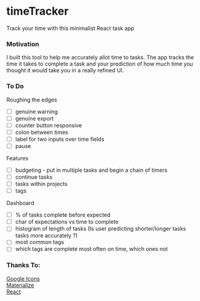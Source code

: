 # timeTracker
Track your time with this minimalist React task app

### Motivation 
I built this tool to help me accurately allot time to tasks. The app tracks the time it takes to complete a task and your prediction of how much time you thought it would take you in a really refined UI.

### To Do

Roughing the edges
- [ ] genuine warning
- [ ] genuine export
- [ ] counter button responsive
- [ ] colon between times
- [ ] label for two inputs over time fields
- [ ] pause

Features
- [ ] budgeting - put in multiple tasks and begin a chain of timers
- [ ] continue tasks
- [ ] tasks within projects
- [ ] tags

Dashboard
- [ ] % of tasks complete before expected
- [ ] char of expectations vs time to complete
- [ ] histogram of length of tasks (Is user predicting shorter/longer tasks tasks more accurately ?)
- [ ] most common tags
- [ ] which tags are complete most often on time, which ones not

### Thanks To:

[Google Icons](https://material.io/icons/)<br />
[Materialize](http://materializecss.com/)<br />
[React](https://facebook.github.io/react/)<br />
